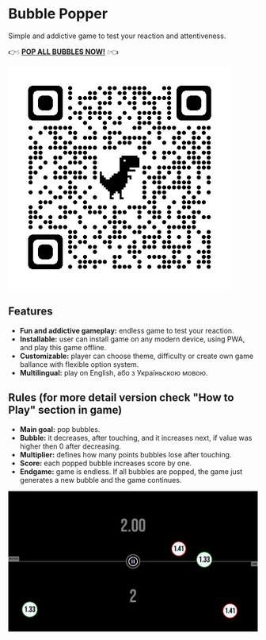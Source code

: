 # Bubble Popper
Simple and addictive game to test your reaction and attentiveness.

👉💧 **[POP ALL BUBBLES NOW!](https://bubblepopper.surge.sh/ "Run game in your browser right now!")** 💧👈

![qrcode](https://raw.githubusercontent.com/Shmobeny/game-bubble-popper/main/qrcode_bubblepopper.surge.sh.png "Try game on your phone ;)")

## Features
- **Fun and addictive gameplay:** endless game to test your reaction.
- **Installable:** user can install game on any modern device, using PWA, and play this game offline.
- **Customizable:** player can choose theme, difficulty or create own game ballance with flexible option system.
- **Multilingual:** play on English, або з Україньскою мовою.

## Rules (for more detail version check "How to Play" section in game)
- **Main goal:** pop bubbles.
- **Bubble:** it decreases, after touching, and it increases next, if value was higher then 0 after decreasing.
- **Multiplier:** defines how many points bubbles lose after touching.
- **Score:** each popped bubble increases score by one.
- **Endgame:** game is endless. If all bubbles are popped, the game just generates a new bubble and the game continues.

![Gameplay Screenshot](https://raw.githubusercontent.com/Shmobeny/game-bubble-popper/main/public/assets/img/screenshots/Screenshot_4.png "Screenshot of gameplay :)")
